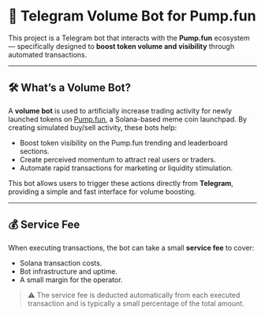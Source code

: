 # 🧾 Telegram Volume Bot for Pump.fun

This project is a Telegram bot that interacts with the **Pump.fun** ecosystem — specifically designed to **boost token volume and visibility** through automated transactions.

---

## 🛠 What’s a Volume Bot?

A **volume bot** is used to artificially increase trading activity for newly launched tokens on [Pump.fun](https://pump.fun), a Solana-based meme coin launchpad. By creating simulated buy/sell activity, these bots help:

- Boost token visibility on the Pump.fun trending and leaderboard sections.
- Create perceived momentum to attract real users or traders.
- Automate rapid transactions for marketing or liquidity stimulation.

This bot allows users to trigger these actions directly from **Telegram**, providing a simple and fast interface for volume boosting.

---

## 💰 Service Fee

When executing transactions, the bot can take a small **service fee** to cover:

- Solana transaction costs.
- Bot infrastructure and uptime.
- A small margin for the operator.

> ⚠️ The service fee is deducted automatically from each executed transaction and is typically a small percentage of the total amount.
